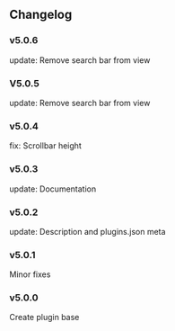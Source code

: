 ## Changelog

### v5.0.6

update: Remove search bar from view

### V5.0.5

update: Remove search bar from view

### v5.0.4

fix: Scrollbar height

### v5.0.3

update: Documentation

### v5.0.2

update: Description and plugins.json meta

### v5.0.1

Minor fixes

### v5.0.0

Create plugin base
